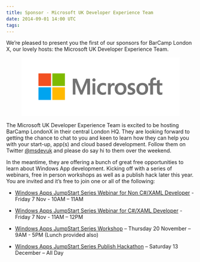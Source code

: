 ```yaml
---
title: Sponsor - Microsoft UK Developer Experience Team
date: 2014-09-01 14:00 UTC
tags:
---
```


We’re pleased to present you the first of our sponsors for BarCamp London X, our lovely hosts: the Microsoft UK Developer Experience Team.

<figure class="logo"><img src="/images/sponsors/microsoft.png"></figure>

The Microsoft UK Developer Experience Team is excited to be hosting BarCamp LondonX in their central London HQ. They are looking forward to getting the chance to chat to you and keen to learn how they can help you with your start-up, app(s) and cloud based development. Follow them on Twitter [@msdevuk](https://twitter.com/msdevUK) and please do say hi to them over the weekend.

In the meantime, they are offering a bunch of great free opportunities to learn about Windows App development. Kicking off with a series of webinars, free in person workshops as well as a publish hack later this year. You are invited and it’s free to join one or all of the following:

* [Windows Apps JumpStart Series Webinar for Non C#/XAML Developer](http://aka.ms/winappswebinar1) - Friday 7 Nov - 10AM – 11AM


* [Windows Apps JumpStart Series Webinar for C#/XAML Developer](http://aka.ms/winappswebinar2) -
Friday 7 Nov - 11AM – 12PM


* [Windows Apps JumpStart Series Workshop](http://aka.ms/winappsworkshop) – Thursday 20 November – 9AM - 5PM (Lunch provided also)


* [Windows Apps JumpStart Series Publish Hackathon](http://aka.ms/winappspublishhack) – Saturday 13 December – All Day

